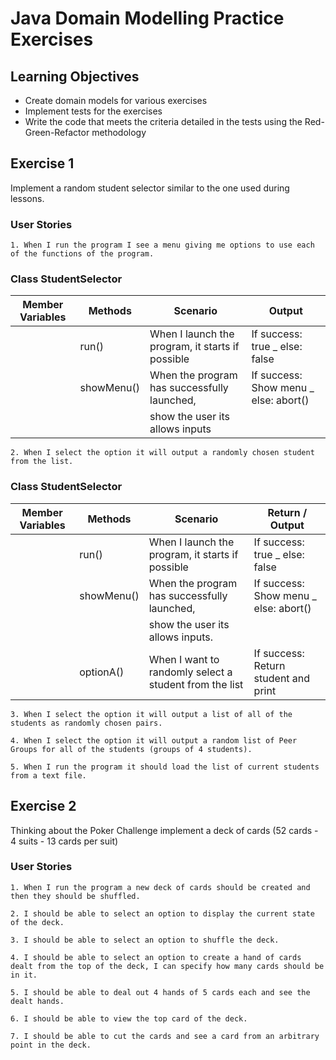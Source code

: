 # Java Domain Modelling Practice Exercises

## Learning Objectives
- Create domain models for various exercises
- Implement tests for the exercises
- Write the code that meets the criteria detailed in the tests using the Red-Green-Refactor methodology

## Exercise 1

Implement a random student selector similar to the one used during lessons.

### User Stories

```
1. When I run the program I see a menu giving me options to use each of the functions of the program.

```

### Class StudentSelector

| Member Variables | Methods    | Scenario                                         | Output                                |
|------------------|------------|--------------------------------------------------|---------------------------------------|
|                  | run()      | When I launch the program, it starts if possible | If success: true _ else: false        |
|                  | showMenu() | When the program has successfully launched,      | If success: Show menu _ else: abort() |
|                  |            | show the user its allows inputs                  |                                       |

```
2. When I select the option it will output a randomly chosen student from the list.
```
### Class StudentSelector

| Member Variables | Methods    | Scenario                                               | Return / Output                       |
|------------------|------------|--------------------------------------------------------|---------------------------------------|
|                  | run()      | When I launch the program, it starts if possible       | If success: true _ else: false        |
|                  | showMenu() | When the program has successfully launched,            | If success: Show menu _ else: abort() |
|                  |            | show the user its allows inputs.                       |                                       |
|                  | optionA()  | When I want to randomly select a student from the list | If success: Return student and print  |


```
3. When I select the option it will output a list of all of the students as randomly chosen pairs.
```

```
4. When I select the option it will output a random list of Peer Groups for all of the students (groups of 4 students).
```

```
5. When I run the program it should load the list of current students from a text file.
```

## Exercise 2

Thinking about the Poker Challenge implement a deck of cards (52 cards - 4 suits - 13 cards per suit)

### User Stories

```
1. When I run the program a new deck of cards should be created and then they should be shuffled.

2. I should be able to select an option to display the current state of the deck.

3. I should be able to select an option to shuffle the deck.

4. I should be able to select an option to create a hand of cards dealt from the top of the deck, I can specify how many cards should be in it.

5. I should be able to deal out 4 hands of 5 cards each and see the dealt hands.

6. I should be able to view the top card of the deck.

7. I should be able to cut the cards and see a card from an arbitrary point in the deck.
```

